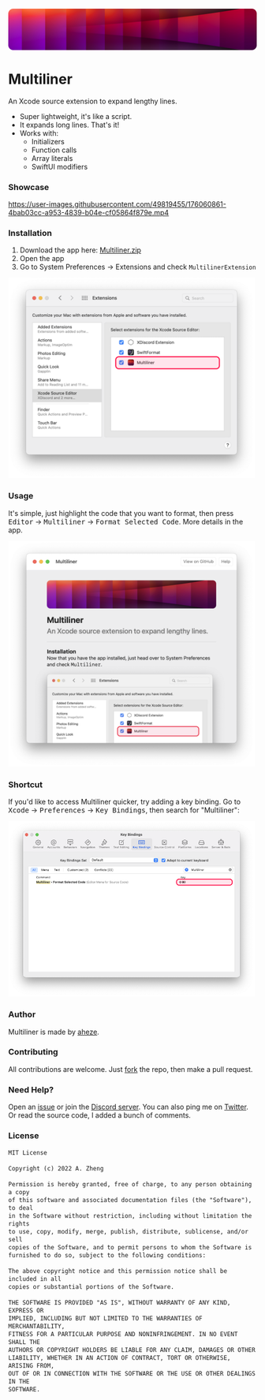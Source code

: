![Header image](Assets/Banner.png)

# Multiliner

An Xcode source extension to expand lengthy lines.

- Super lightweight, it's like a script.
- It expands long lines. That's it!
- Works with:
  - Initializers
  - Function calls
  - Array literals
  - SwiftUI modifiers

### Showcase

https://user-images.githubusercontent.com/49819455/176060861-4bab03cc-a953-4839-b04e-cf05864f879e.mp4

### Installation

1. Download the app here: [Multiliner.zip](https://github.com/aheze/Multiliner/raw/main/Multiliner.zip)
2. Open the app
3. Go to System Preferences → Extensions and check `MultilinerExtension`

<img src="Assets/Preferences.png" width="500" alt="System Preferences">

### Usage

It's simple, just highlight the code that you want to format, then press <kbd>Editor</kbd> → <kbd>Multiliner</kbd> → <kbd>Format Selected Code</kbd>. More details in the app.

<img src="Assets/App.png" width="500" alt="Screenshot of the app">

### Shortcut

If you'd like to access Multiliner quicker, try adding a key binding. Go to <kbd>Xcode</kbd> → <kbd>Preferences</kbd> → <kbd>Key Bindings</kbd>, then search for "Multiliner":

<img src="Assets/UsageShortcut.png" width="500" alt="Setting a key binding in Xcode">


### Author
Multiliner is made by [aheze](https://github.com/aheze).

### Contributing
All contributions are welcome. Just [fork](https://github.com/aheze/Multiliner/fork) the repo, then make a pull request.

### Need Help?
Open an [issue](https://github.com/aheze/Multiliner/issues) or join the [Discord server](https://discord.com/invite/Pmq8fYcus2). You can also ping me on [Twitter](https://twitter.com/aheze0). Or read the source code, I added a bunch of comments.

### License

```
MIT License

Copyright (c) 2022 A. Zheng

Permission is hereby granted, free of charge, to any person obtaining a copy
of this software and associated documentation files (the "Software"), to deal
in the Software without restriction, including without limitation the rights
to use, copy, modify, merge, publish, distribute, sublicense, and/or sell
copies of the Software, and to permit persons to whom the Software is
furnished to do so, subject to the following conditions:

The above copyright notice and this permission notice shall be included in all
copies or substantial portions of the Software.

THE SOFTWARE IS PROVIDED "AS IS", WITHOUT WARRANTY OF ANY KIND, EXPRESS OR
IMPLIED, INCLUDING BUT NOT LIMITED TO THE WARRANTIES OF MERCHANTABILITY,
FITNESS FOR A PARTICULAR PURPOSE AND NONINFRINGEMENT. IN NO EVENT SHALL THE
AUTHORS OR COPYRIGHT HOLDERS BE LIABLE FOR ANY CLAIM, DAMAGES OR OTHER
LIABILITY, WHETHER IN AN ACTION OF CONTRACT, TORT OR OTHERWISE, ARISING FROM,
OUT OF OR IN CONNECTION WITH THE SOFTWARE OR THE USE OR OTHER DEALINGS IN THE
SOFTWARE.
```
